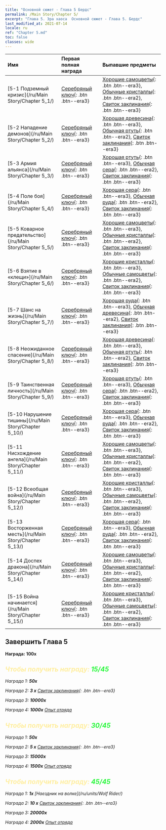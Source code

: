 ```yaml
---
title: "Основной сюжет - Глава 5 Бердс"
permalink: /Main Story/Chapter 5/
excerpt: "Глава 5. Эра хаоса  Основной сюжет - Глава 5. Бердс"
last_modified_at: 2021-07-14
locale: ru
ref: "Chapter 5.md"
toc: false
classes: wide
---
```


  | Имя |  Первая полная награда | Выпавшие предметы |
  |:------------|:------------|:------------| 
  | [5-1 Подземный кризис](/ru/Main Story/Chapter 5_1/) | [Серебряный ключ](/ItemsRU/con_693/){: .btn .btn--era3} | [Хорошие самоцветы](/ItemsRU/mat_16/){: .btn .btn--era3}, [Обычные кристаллы](/ItemsRU/mat_11/){: .btn .btn--era2}, [Свиток заклинания](/ItemsRU/con_694/){: .btn .btn--era3} |
  | [5-2 Нападение демонов](/ru/Main Story/Chapter 5_2/) | [Серебряный ключ](/ItemsRU/con_693/){: .btn .btn--era3} | [Хорошая древесина](/ItemsRU/mat_13/){: .btn .btn--era3}, [Обычная ртуть](/ItemsRU/mat_8/){: .btn .btn--era2}, [Свиток заклинания](/ItemsRU/con_694/){: .btn .btn--era3} |
  | [5-3 Армия альянса](/ru/Main Story/Chapter 5_3/) | [Серебряный ключ](/ItemsRU/con_693/){: .btn .btn--era3} | [Хорошая ртуть](/ItemsRU/mat_14/){: .btn .btn--era3}, [Обычная сера](/ItemsRU/mat_9/){: .btn .btn--era2}, [Свиток заклинания](/ItemsRU/con_694/){: .btn .btn--era3} |
  | [5-4 Поле боя](/ru/Main Story/Chapter 5_4/) | [Серебряный ключ](/ItemsRU/con_693/){: .btn .btn--era3} | [Хорошая сера](/ItemsRU/mat_15/){: .btn .btn--era3}, [Обычная руда](/ItemsRU/mat_6/){: .btn .btn--era2}, [Свиток заклинания](/ItemsRU/con_694/){: .btn .btn--era3} |
  | [5-5 Коварное предательство](/ru/Main Story/Chapter 5_5/) | [Серебряный ключ](/ItemsRU/con_693/){: .btn .btn--era3} | [Хорошие самоцветы](/ItemsRU/mat_16/){: .btn .btn--era3}, [Обычные кристаллы](/ItemsRU/mat_11/){: .btn .btn--era2}, [Свиток заклинания](/ItemsRU/con_694/){: .btn .btn--era3} |
  | [5-6 Взятие в «клещи»](/ru/Main Story/Chapter 5_6/) | [Серебряный ключ](/ItemsRU/con_693/){: .btn .btn--era3} | [Хорошие кристаллы](/ItemsRU/mat_17/){: .btn .btn--era3}, [Обычные самоцветы](/ItemsRU/mat_10/){: .btn .btn--era2}, [Свиток заклинания](/ItemsRU/con_694/){: .btn .btn--era3} |
  | [5-7 Шанс на жизнь](/ru/Main Story/Chapter 5_7/) | [Серебряный ключ](/ItemsRU/con_693/){: .btn .btn--era3} | [Хорошая руда](/ItemsRU/mat_12/){: .btn .btn--era3}, [Обычная древесина](/ItemsRU/mat_7/){: .btn .btn--era2}, [Свиток заклинания](/ItemsRU/con_694/){: .btn .btn--era3} |
  | [5-8 Неожиданное спасение](/ru/Main Story/Chapter 5_8/) | [Серебряный ключ](/ItemsRU/con_693/){: .btn .btn--era3} | [Хорошая древесина](/ItemsRU/mat_13/){: .btn .btn--era3}, [Обычная ртуть](/ItemsRU/mat_8/){: .btn .btn--era2}, [Свиток заклинания](/ItemsRU/con_694/){: .btn .btn--era3} |
  | [5-9 Таинственная личность](/ru/Main Story/Chapter 5_9/) | [Серебряный ключ](/ItemsRU/con_693/){: .btn .btn--era3} | [Хорошая ртуть](/ItemsRU/mat_14/){: .btn .btn--era3}, [Обычная сера](/ItemsRU/mat_9/){: .btn .btn--era2}, [Свиток заклинания](/ItemsRU/con_694/){: .btn .btn--era3} |
  | [5-10 Нарушение тишины](/ru/Main Story/Chapter 5_10/) | [Серебряный ключ](/ItemsRU/con_693/){: .btn .btn--era3} | [Хорошая сера](/ItemsRU/mat_15/){: .btn .btn--era3}, [Обычная руда](/ItemsRU/mat_6/){: .btn .btn--era2}, [Свиток заклинания](/ItemsRU/con_694/){: .btn .btn--era3} |
  | [5-11 Нисхождение ангела](/ru/Main Story/Chapter 5_11/) | [Серебряный ключ](/ItemsRU/con_693/){: .btn .btn--era3} | [Хорошие самоцветы](/ItemsRU/mat_16/){: .btn .btn--era3}, [Обычные кристаллы](/ItemsRU/mat_11/){: .btn .btn--era2}, [Свиток заклинания](/ItemsRU/con_694/){: .btn .btn--era3} |
  | [5-12 Всеобщая война](/ru/Main Story/Chapter 5_12/) | [Серебряный ключ](/ItemsRU/con_693/){: .btn .btn--era3} | [Хорошие кристаллы](/ItemsRU/mat_17/){: .btn .btn--era3}, [Обычные самоцветы](/ItemsRU/mat_10/){: .btn .btn--era2}, [Свиток заклинания](/ItemsRU/con_694/){: .btn .btn--era3} |
  | [5-13 Восторженная месть](/ru/Main Story/Chapter 5_13/) | [Серебряный ключ](/ItemsRU/con_693/){: .btn .btn--era3} | [Хорошая сера](/ItemsRU/mat_15/){: .btn .btn--era3}, [Обычная руда](/ItemsRU/mat_6/){: .btn .btn--era2}, [Свиток заклинания](/ItemsRU/con_694/){: .btn .btn--era3} |
  | [5-14 Доспех дракона](/ru/Main Story/Chapter 5_14/) | [Серебряный ключ](/ItemsRU/con_693/){: .btn .btn--era3} | [Хорошие самоцветы](/ItemsRU/mat_16/){: .btn .btn--era3}, [Обычные кристаллы](/ItemsRU/mat_11/){: .btn .btn--era2}, [Свиток заклинания](/ItemsRU/con_694/){: .btn .btn--era3} |
  | [5-15 Война начинается](/ru/Main Story/Chapter 5_15/) | [Серебряный ключ](/ItemsRU/con_693/){: .btn .btn--era3} | [Хорошие кристаллы](/ItemsRU/mat_17/){: .btn .btn--era3}, [Обычные самоцветы](/ItemsRU/mat_10/){: .btn .btn--era2}, [Свиток заклинания](/ItemsRU/con_694/){: .btn .btn--era3} |


## Завершить Глава 5

 **Награда:**  **100x** <i class="fas fa-gem"/>



## <span style="color: #ffeea0">Чтобы получить награду: </span><span style="color: #27f73a">15/45</span>

 Награда 1:  **50x** <i class="fas fa-gem"/>

 Награда 2: **3 x** [Свиток заклинания](/ItemsRU/con_694/){: .btn .btn--era3}

 Награда 3:  **10000x** <i class="fas fa-coins"/>

 Награда 4:  **1000x** [Опыт отряда](/ItemsRU/con_902/)



## <span style="color: #ffeea0">Чтобы получить награду: </span><span style="color: #27f73a">30/45</span>

 Награда 1:  **50x** <i class="fas fa-gem"/>

 Награда 2: **5 x** [Свиток заклинания](/ItemsRU/con_694/){: .btn .btn--era3}

 Награда 3:  **15000x** <i class="fas fa-coins"/>

 Награда 4:  **1500x** [Опыт отряда](/ItemsRU/con_902/)



## <span style="color: #ffeea0">Чтобы получить награду: </span><span style="color: #27f73a">45/45</span>

 Награда 1:  **1x** [Наездник на волке](/ru/units/Wolf Rider/)

 Награда 2: **10 x** [Свиток заклинания](/ItemsRU/con_694/){: .btn .btn--era3}

 Награда 3:  **20000x** <i class="fas fa-coins"/>

 Награда 4:  **2000x** [Опыт отряда](/ItemsRU/con_902/)

